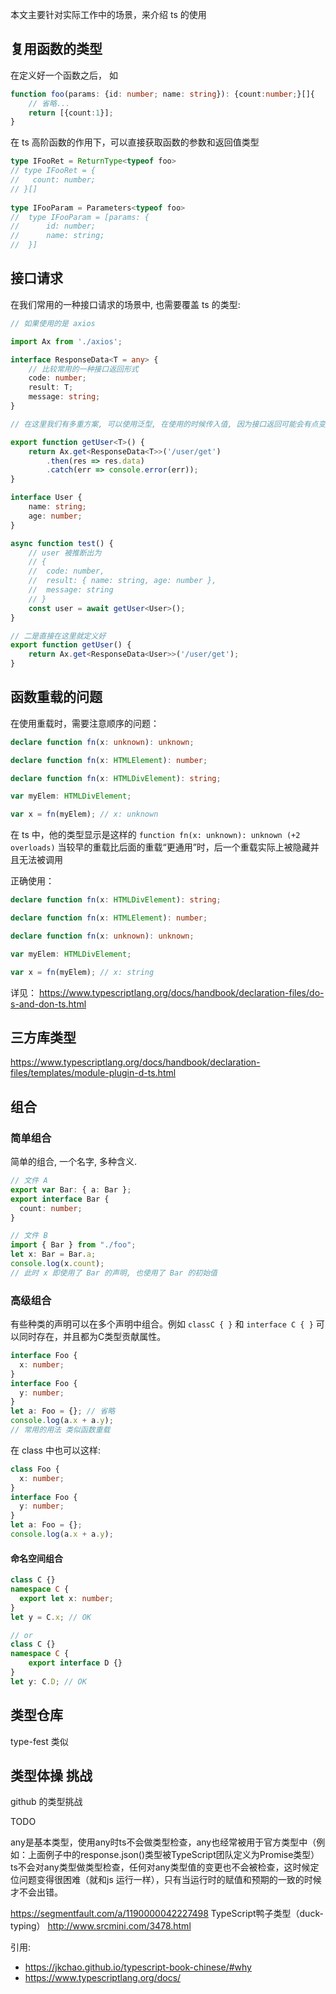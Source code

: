 
本文主要针对实际工作中的场景，来介绍 ts 的使用

## 复用函数的类型

在定义好一个函数之后， 如

```ts
function foo(params: {id: number; name: string}): {count:number;}[]{
	// 省略...
	return [{count:1}];
}

```

在 ts 高阶函数的作用下，可以直接获取函数的参数和返回值类型

```ts
type IFooRet = ReturnType<typeof foo>
// type IFooRet = {  
//   count: number;  
// }[]
	
type IFooParam = Parameters<typeof foo>
//	type IFooParam = [params: {  
// 		id: number;  
// 		name: string;  
// 	}]

```

## 接口请求

在我们常用的一种接口请求的场景中, 也需要覆盖 ts 的类型:

```ts
// 如果使用的是 axios

import Ax from './axios';

interface ResponseData<T = any> {
    // 比较常用的一种接口返回形式
    code: number;
    result: T;
    message: string;
}

// 在这里我们有多重方案, 可以使用泛型, 在使用的时候传入值, 因为接口返回可能会有点变动

export function getUser<T>() {
    return Ax.get<ResponseData<T>>('/user/get')
        .then(res => res.data)
        .catch(err => console.error(err));
}

interface User {
    name: string;
    age: number;
}

async function test() {
    // user 被推断出为
    // {
    //  code: number,
    //  result: { name: string, age: number },
    //  message: string
    // }
    const user = await getUser<User>();
}

// 二是直接在这里就定义好
export function getUser() {
    return Ax.get<ResponseData<User>>('/user/get');
}
```

## 函数重载的问题

在使用重载时，需要注意顺序的问题：

```ts
declare function fn(x: unknown): unknown;

declare function fn(x: HTMLElement): number;

declare function fn(x: HTMLDivElement): string;

var myElem: HTMLDivElement;

var x = fn(myElem); // x: unknown
```

在 ts 中，他的类型显示是这样的
`function fn(x: unknown): unknown (+2 overloads)`
当较早的重载比后面的重载“更通用”时，后一个重载实际上被隐藏并且无法被调用

正确使用：

```ts
declare function fn(x: HTMLDivElement): string;

declare function fn(x: HTMLElement): number;

declare function fn(x: unknown): unknown;

var myElem: HTMLDivElement;

var x = fn(myElem); // x: string
```



详见：
https://www.typescriptlang.org/docs/handbook/declaration-files/do-s-and-don-ts.html


## 三方库类型

https://www.typescriptlang.org/docs/handbook/declaration-files/templates/module-plugin-d-ts.html


## 组合

### 简单组合

简单的组合, 一个名字, 多种含义.

```ts
// 文件 A
export var Bar: { a: Bar };
export interface Bar {
  count: number;
}

// 文件 B
import { Bar } from "./foo";
let x: Bar = Bar.a;
console.log(x.count);
// 此时 x 即使用了 Bar 的声明, 也使用了 Bar 的初始值
```

### 高级组合

有些种类的声明可以在多个声明中组合。例如 `classC { }` 和 `interface C { }` 可以同时存在，并且都为C类型贡献属性。

```ts
interface Foo {
  x: number;
}
interface Foo {
  y: number;
}
let a: Foo = {}; // 省略
console.log(a.x + a.y);
// 常用的用法 类似函数重载
```

在 class 中也可以这样:

```ts
class Foo {
  x: number;
}
interface Foo {
  y: number;
}
let a: Foo = {};
console.log(a.x + a.y);
```

#### 命名空间组合

```ts
class C {}
namespace C {
  export let x: number;
}
let y = C.x; // OK

// or
class C {}
namespace C {
    export interface D {}
}
let y: C.D; // OK
```

## 类型仓库

type-fest 类似

## 类型体操 挑战

github 的类型挑战




TODO 


any是基本类型，使用any时ts不会做类型检查，any也经常被用于官方类型中（例如：上面例子中的response.json()类型被TypeScript团队定义为Promise<any>类型）
ts不会对any类型做类型检查，任何对any类型值的变更也不会被检查，这时候定位问题变得很困难（就和js 运行一样），只有当运行时的赋值和预期的一致的时候才不会出错。

https://segmentfault.com/a/1190000042227498
TypeScript鸭子类型（duck-typing） http://www.srcmini.com/3478.html

引用:

- https://jkchao.github.io/typescript-book-chinese/#why
- https://www.typescriptlang.org/docs/